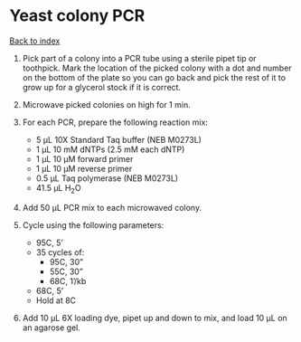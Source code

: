 # Yeast colony PCR

[Back to index](https://zentnerlab.github.io/)

1. Pick part of a colony into a PCR tube using a sterile pipet tip or toothpick. Mark the location of the picked colony with a dot and number on the bottom of the plate so you can go back and pick the rest of it to grow up for a glycerol stock if it is correct.

2. Microwave picked colonies on high for 1 min.

3. For each PCR, prepare the following reaction mix:
    * 5 μL 10X Standard Taq buffer (NEB M0273L)
    * 1 μL 10 mM dNTPs (2.5 mM each dNTP)
    * 1 μL 10 μM forward primer
    * 1 μL 10 μM reverse primer
    * 0.5 μL Taq polymerase (NEB M0273L)
    * 41.5 μL H<sub>2</sub>O

4. Add 50 μL PCR mix to each microwaved colony.

5. Cycle using the following parameters:
    * 95C, 5’
    * 35 cycles of:
        * 95C, 30”
        * 55C, 30”
        * 68C, 1’/kb
    * 68C, 5’
    * Hold at 8C

6. Add 10 μL 6X loading dye, pipet up and down to mix, and load 10 μL on an agarose gel.

